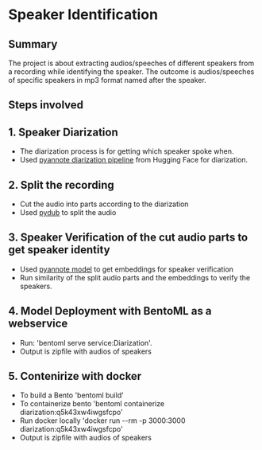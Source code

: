 # Speaker Identification
## Summary
The project is about extracting audios/speeches of different speakers from a recording while identifying the speaker. The outcome is audios/speeches of specific speakers in mp3 format named after the speaker.
## Steps involved 
## 1. Speaker Diarization 
- The diarization process is for getting which speaker spoke when.
- Used [pyannote diarization pipeline](https://huggingface.co/pyannote/speaker-diarization-3.1) from Hugging Face for diarization.
## 2. Split the recording 
- Cut the audio into parts according to the diarization
- Used [pydub](https://github.com/jiaaro/pydub) to split the audio
## 3. Speaker Verification of the cut audio parts to get speaker identity
 - Used [pyannote model](https://huggingface.co/pyannote/wespeaker-voxceleb-resnet34-LM) to get embeddings for speaker verification
 - Run similarity of the split audio parts and the embeddings to verify the speakers.
## 4. Model Deployment with BentoML as a webservice
- Run: 'bentoml serve service:Diarization'.
- Output is zipfile with audios of speakers
## 5. Contenirize with docker
- To build a Bento 'bentoml build'
- To containerize bento 'bentoml containerize diarization:q5k43xw4iwgsfcpo'
- Run docker locally 'docker run --rm -p 3000:3000 diarization:q5k43xw4iwgsfcpo'
- Output is zipfile with audios of speakers
